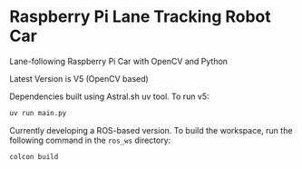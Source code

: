 # Raspberry Pi Lane Tracking Robot Car
Lane-following Raspberry Pi Car with OpenCV and Python

Latest Version is V5 (OpenCV based)

Dependencies built using Astral.sh uv tool. To run v5:
```bash
uv run main.py
```

Currently developing a ROS-based version. To build the workspace, run the following command in the `ros_ws` directory:

```bash
colcon build
